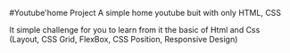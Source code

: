 #Youtube'home Project
A simple home youtube buit with only HTML, CSS

 It simple challenge for you to learn from it the basic of Html and Css (Layout, CSS Grid, FlexBox, CSS Position, Responsive Design)
